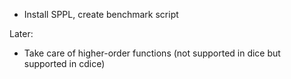 - Install SPPL, create benchmark script

Later:
- Take care of higher-order functions (not supported in dice but supported in cdice)
